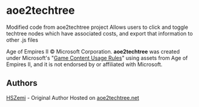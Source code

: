 # aoe2techtree
Modified code from aoe2techtree project
Allows users to click and toggle techtree nodes which have associated costs, and export that information to other .js files

Age of Empires II © Microsoft Corporation.
**aoe2techtree** was created under Microsoft's "[Game Content Usage Rules](https://www.xbox.com/en-us/developers/rules)" using assets from Age of Empires II,
and it is not endorsed by or affiliated with Microsoft.

## Authors
[HSZemi](https://github.com/hszemi) - Original Author
Hosted on [aoe2techtree.net](https://aoe2techtree.net)
